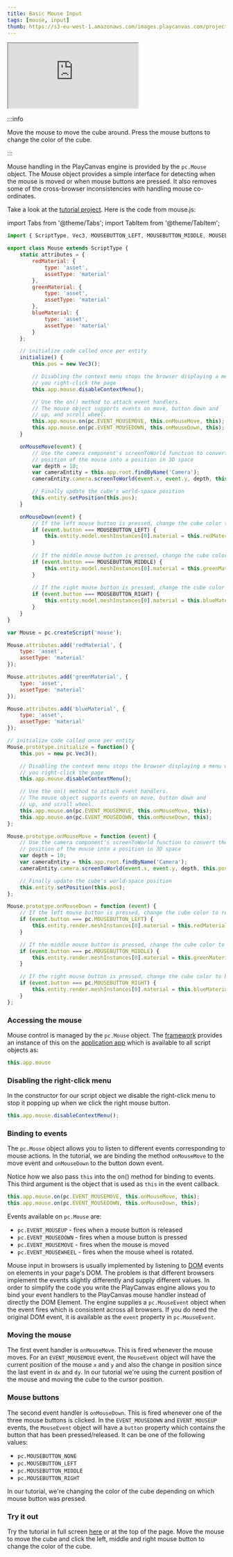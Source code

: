 ```yaml
---
title: Basic Mouse Input
tags: [mouse, input]
thumb: https://s3-eu-west-1.amazonaws.com/images.playcanvas.com/projects/12/405819/2DF062-image-75.jpg
---
```


<div className="iframe-container">
    <iframe loading="lazy" src="https://playcanv.as/p/MHIdZgaj/?overlay=false" title="Basic Mouse Input"></iframe>
</div>

:::info

Move the mouse to move the cube around. Press the mouse buttons to change the color of the cube.

:::

Mouse handling in the PlayCanvas engine is provided by the `pc.Mouse` object. The Mouse object provides a simple interface for detecting when the mouse is moved or when mouse buttons are pressed. It also removes some of the cross-browser inconsistencies with handling mouse co-ordinates.

Take a look at the [tutorial project][1]. Here is the code from mouse.js:

import Tabs from '@theme/Tabs';
import TabItem from '@theme/TabItem';

<Tabs defaultValue="classic" groupId='script-code'>
<TabItem  value="esm" label="ESM">

```javascript
import { ScriptType, Vec3, MOUSEBUTTON_LEFT, MOUSEBUTTON_MIDDLE, MOUSEBUTTON_RIGHT } from 'playcanvas';

export class Mouse extends ScriptType {
    static attributes = {
        redMaterial: {
            type: 'asset',
            assetType: 'material'
        },
        greenMaterial: {
            type: 'asset',
            assetType: 'material'
        },
        blueMaterial: {
            type: 'asset',
            assetType: 'material'
        }
    };

    // initialize code called once per entity
    initialize() {
        this.pos = new Vec3();

        // Disabling the context menu stops the browser displaying a menu when
        // you right-click the page
        this.app.mouse.disableContextMenu();

        // Use the on() method to attach event handlers.
        // The mouse object supports events on move, button down and
        // up, and scroll wheel.
        this.app.mouse.on(pc.EVENT_MOUSEMOVE, this.onMouseMove, this);
        this.app.mouse.on(pc.EVENT_MOUSEDOWN, this.onMouseDown, this);
    }

    onMouseMove(event) {
        // Use the camera component's screenToWorld function to convert the
        // position of the mouse into a position in 3D space
        var depth = 10;
        var cameraEntity = this.app.root.findByName('Camera');
        cameraEntity.camera.screenToWorld(event.x, event.y, depth, this.pos);

        // Finally update the cube's world-space position
        this.entity.setPosition(this.pos);
    }

    onMouseDown(event) {
        // If the left mouse button is pressed, change the cube color to red
        if (event.button === MOUSEBUTTON_LEFT) {
            this.entity.model.meshInstances[0].material = this.redMaterial.resource;
        }
        
        // If the middle mouse button is pressed, change the cube color to green
        if (event.button === MOUSEBUTTON_MIDDLE) {
            this.entity.model.meshInstances[0].material = this.greenMaterial.resource;
        }
        
        // If the right mouse button is pressed, change the cube color to blue
        if (event.button === MOUSEBUTTON_RIGHT) {
            this.entity.model.meshInstances[0].material = this.blueMaterial.resource;
        }
    }
}
```

</TabItem>
<TabItem value="classic" label="Classic">

```javascript
var Mouse = pc.createScript('mouse');

Mouse.attributes.add('redMaterial', {
    type: 'asset',
    assetType: 'material'
});

Mouse.attributes.add('greenMaterial', {
    type: 'asset',
    assetType: 'material'
});

Mouse.attributes.add('blueMaterial', {
    type: 'asset',
    assetType: 'material'
});

// initialize code called once per entity
Mouse.prototype.initialize = function() {
    this.pos = new pc.Vec3();

    // Disabling the context menu stops the browser displaying a menu when
    // you right-click the page
    this.app.mouse.disableContextMenu();

    // Use the on() method to attach event handlers.
    // The mouse object supports events on move, button down and
    // up, and scroll wheel.
    this.app.mouse.on(pc.EVENT_MOUSEMOVE, this.onMouseMove, this);
    this.app.mouse.on(pc.EVENT_MOUSEDOWN, this.onMouseDown, this);
};

Mouse.prototype.onMouseMove = function (event) {
    // Use the camera component's screenToWorld function to convert the
    // position of the mouse into a position in 3D space
    var depth = 10;
    var cameraEntity = this.app.root.findByName('Camera');
    cameraEntity.camera.screenToWorld(event.x, event.y, depth, this.pos);

    // Finally update the cube's world-space position
    this.entity.setPosition(this.pos);
};

Mouse.prototype.onMouseDown = function (event) {
    // If the left mouse button is pressed, change the cube color to red
    if (event.button === pc.MOUSEBUTTON_LEFT) {
        this.entity.render.meshInstances[0].material = this.redMaterial.resource;
    }

    // If the middle mouse button is pressed, change the cube color to green
    if (event.button === pc.MOUSEBUTTON_MIDDLE) {
        this.entity.render.meshInstances[0].material = this.greenMaterial.resource;
    }

    // If the right mouse button is pressed, change the cube color to blue
    if (event.button === pc.MOUSEBUTTON_RIGHT) {
        this.entity.render.meshInstances[0].material = this.blueMaterial.resource;
    }
};
```

</TabItem>
</Tabs>

### Accessing the mouse

Mouse control is managed by the `pc.Mouse` object. The [framework][2] provides an instance of this on the [application app][3] which is available to all script objects as:

```javascript
this.app.mouse
```

### Disabling the right-click menu

In the constructor for our script object we disable the right-click menu to stop it popping up when we click the right mouse button.

```javascript
this.app.mouse.disableContextMenu();
```

### Binding to events

The `pc.Mouse` object allows you to listen to different events corresponding to mouse actions. In the tutorial, we are binding the method `onMouseMove` to the move event and `onMouseDown` to the button down event.

Notice how we also pass `this` into the on() method for binding to events. This third argument is the object that is used as `this` in the event callback.

```javascript
this.app.mouse.on(pc.EVENT_MOUSEMOVE, this.onMouseMove, this);
this.app.mouse.on(pc.EVENT_MOUSEDOWN, this.onMouseDown, this);
```

Events available on `pc.Mouse` are:

* `pc.EVENT_MOUSEUP` - fires when a mouse button is released
* `pc.EVENT_MOUSEDOWN` - fires when a mouse button is pressed
* `pc.EVENT_MOUSEMOVE` - fires when the mouse is moved
* `pc.EVENT_MOUSEWHEEL` - fires when the mouse wheel is rotated.

Mouse input in browsers is usually implemented by listening to [DOM][4] events on elements in your page's DOM. The problem is that different browsers implement the events slightly differently and supply different values. In order to simplify the code you write the PlayCanvas engine allows you to bind your event handlers to the PlayCanvas mouse handler instead of directly the DOM Element. The engine supplies a `pc.MouseEvent` object when the event fires which is consistent across all browsers. If you do need the original DOM event, it is available as the `event` property in `pc.MouseEvent`.

### Moving the mouse

The first event handler is `onMouseMove`. This is fired whenever the mouse moves. For an `EVENT_MOUSEMOVE` event, the `MouseEvent` object will have the current position of the mouse `x` and `y` and also the change in position since the last event in `dx` and `dy`. In our tutorial we're using the current position of the mouse and moving the cube to the cursor position.

### Mouse buttons

The second event handler is `onMouseDown`. This is fired whenever one of the three mouse buttons is clicked. In the `EVENT_MOUSEDOWN` and `EVENT_MOUSEUP` events, the `MouseEvent` object will have a `button` property which contains the button that has been pressed/released. It can be one of the following values:

* `pc.MOUSEBUTTON_NONE`
* `pc.MOUSEBUTTON_LEFT`
* `pc.MOUSEBUTTON_MIDDLE`
* `pc.MOUSEBUTTON_RIGHT`

In our tutorial, we're changing the color of the cube depending on which mouse button was pressed.

### Try it out

Try the tutorial in full screen [here][5] or at the top of the page. Move the mouse to move the cube and click the left, middle and right mouse button to change the color of the cube.

[1]: https://playcanvas.com/project/405819/overview/tutorial-basic-mouse-input
[2]: /user-manual/glossary#framework
[3]: /user-manual/glossary#application
[4]: /user-manual/glossary#dom
[5]: https://playcanv.as/p/MHIdZgaj/
